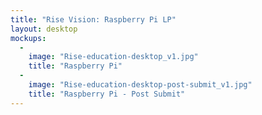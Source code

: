```yaml
---
title: "Rise Vision: Raspberry Pi LP"
layout: desktop
mockups:
  -
    image: "Rise-education-desktop_v1.jpg"
    title: "Raspberry Pi"
  -
    image: "Rise-education-desktop-post-submit_v1.jpg"
    title: "Raspberry Pi - Post Submit"
---
```

